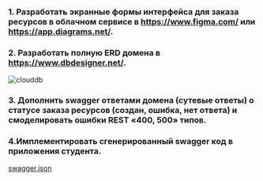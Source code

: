 ﻿### 1. Разработать экранные формы интерфейса для заказа ресурсов в облачном сервисе в https://www.figma.com/ или https://app.diagrams.net/.
### 2. Разработать полную ERD домена в https://www.dbdesigner.net/.
![clouddb](https://github.com/user-attachments/assets/ea3abffe-359a-4d71-8893-ee195fa57082)
### 3. Дополнить swagger ответами домена (сутевые ответы) о статусе заказа ресурсов (создан, ошибка, нет ответа) и смоделировать ошибки REST «400, 500» типов.
### 4.Имплементировать сгенерированный swagger код в приложения студента.
[swagger.json](https://github.com/user-attachments/files/16740293/swagger.json)
